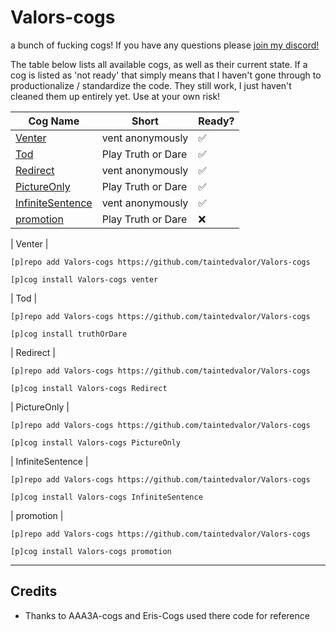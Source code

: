 # Valors-cogs
a bunch of fucking cogs! 
If you have any questions please [join my discord!](https://discord.gg/QysVtMvgSN)

The table below lists all available cogs, as well as their current state. If a cog is listed as 'not ready' that simply means that I haven't gone through to productionalize / standardize the code. They still work, I just haven't cleaned them up entirely yet. Use at your own risk!


| Cog Name | Short | Ready? |
| --- | --- | --- |
| [Venter](#venter) | vent anonymously | ✅ |
| [Tod](#truthOrDare) | Play Truth or Dare | ✅ |
| [Redirect](#Redirect) | vent anonymously | ✅ |
| [PictureOnly](#PictureOnly) | Play Truth or Dare | ✅ |
| [InfiniteSentence](#InfiniteSentence) | vent anonymously | ✅ |
| [promotion](#promotion) | Play Truth or Dare | ❌ |


| Venter |

`[p]repo add Valors-cogs https://github.com/taintedvalor/Valors-cogs`

`[p]cog install Valors-cogs venter`

| Tod |

`[p]repo add Valors-cogs https://github.com/taintedvalor/Valors-cogs`

`[p]cog install truthOrDare`

| Redirect |

`[p]repo add Valors-cogs https://github.com/taintedvalor/Valors-cogs`

`[p]cog install Valors-cogs Redirect`

| PictureOnly |

`[p]repo add Valors-cogs https://github.com/taintedvalor/Valors-cogs`

`[p]cog install Valors-cogs PictureOnly`

| InfiniteSentence |

`[p]repo add Valors-cogs https://github.com/taintedvalor/Valors-cogs`

`[p]cog install Valors-cogs InfiniteSentence`


| promotion |

`[p]repo add Valors-cogs https://github.com/taintedvalor/Valors-cogs`

`[p]cog install Valors-cogs promotion`


-------
Credits
-------

* Thanks to AAA3A-cogs and Eris-Cogs used there code for reference
  



